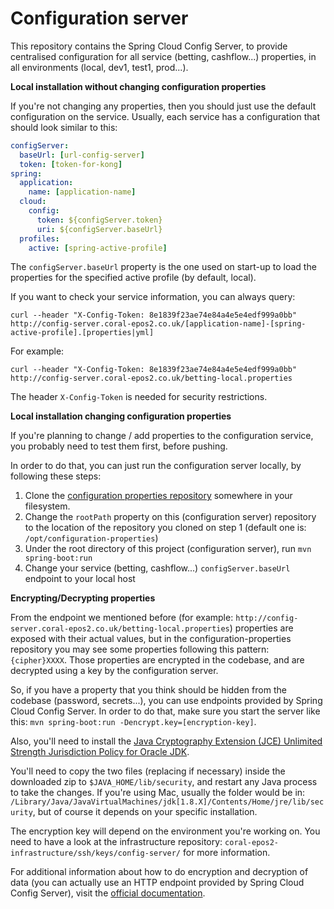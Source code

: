 Configuration server
====================

This repository contains the Spring Cloud Config Server, to provide centralised configuration for all service (betting, cashflow...) properties, in all environments (local, dev1, test1, prod...).

**Local installation without changing configuration properties**

If you're not changing any properties, then you should just use the default configuration on the service. Usually, each service has a configuration that should look similar to this:

```yaml
configServer:
  baseUrl: [url-config-server]
  token: [token-for-kong]
spring:
  application:
    name: [application-name]
  cloud:
    config:
      token: ${configServer.token}
      uri: ${configServer.baseUrl}
  profiles:
    active: [spring-active-profile]
```

The `configServer.baseUrl` property is the one used on start-up to load the properties for the specified active profile (by default, local).

If you want to check your service information, you can always query:

`curl --header "X-Config-Token: 8e1839f23ae74e84a4e5e4edf999a0bb" http://config-server.coral-epos2.co.uk/[application-name]-[spring-active-profile].[properties|yml]`

For example:

`curl --header "X-Config-Token: 8e1839f23ae74e84a4e5e4edf999a0bb" http://config-server.coral-epos2.co.uk/betting-local.properties`

The header `X-Config-Token` is needed for security restrictions.

**Local installation changing configuration properties**

If you're planning to change / add properties to the configuration service, you probably need to test them first, before pushing.

In order to do that, you can just run the configuration server locally, by following these steps:

1. Clone the [configuration properties repository](https://bitbucket.org/coralpoc/configuration-properties) somewhere in your filesystem.
2. Change the `rootPath` property on this (configuration server) repository to the location of the repository you cloned on step 1 (default one is: `/opt/configuration-properties`)
3. Under the root directory of this project (configuration server), run `mvn spring-boot:run`
4. Change your service (betting, cashflow...) `configServer.baseUrl` endpoint to your local host

**Encrypting/Decrypting properties**

From the endpoint we mentioned before (for example: `http://config-server.coral-epos2.co.uk/betting-local.properties`)
properties are exposed with their actual values, but in the configuration-properties repository you may see some properties following this pattern: `{cipher}XXXX`.
Those properties are encrypted in the codebase, and are decrypted using a key by the configuration server.

So, if you have a property that you think should be hidden from the codebase (password, secrets...), you can use endpoints provided by Spring Cloud Config Server. In order to do that, make sure you start the server like this: `mvn spring-boot:run -Dencrypt.key=[encryption-key]`.

Also, you'll need to install the [Java Cryptography Extension (JCE) Unlimited Strength Jurisdiction Policy for Oracle JDK](http://www.oracle.com/technetwork/java/javase/downloads/jce8-download-2133166.html).

You'll need to copy the two files (replacing if necessary) inside the downloaded zip to `$JAVA_HOME/lib/security`, and restart any Java process to take the changes. If you're using Mac, usually the folder would be in: `/Library/Java/JavaVirtualMachines/jdk[1.8.X]/Contents/Home/jre/lib/security`, but of course it depends on your specific installation.

The encryption key will depend on the environment you're working on. You need to have a look at the infrastructure repository: `coral-epos2-infrastructure/ssh/keys/config-server/` for more information.

For additional information about how to do encryption and decryption of data (you can actually use an HTTP endpoint provided by Spring Cloud Config Server), visit the [official documentation](https://cloud.spring.io/spring-cloud-config/spring-cloud-config.html#_encryption_and_decryption).
